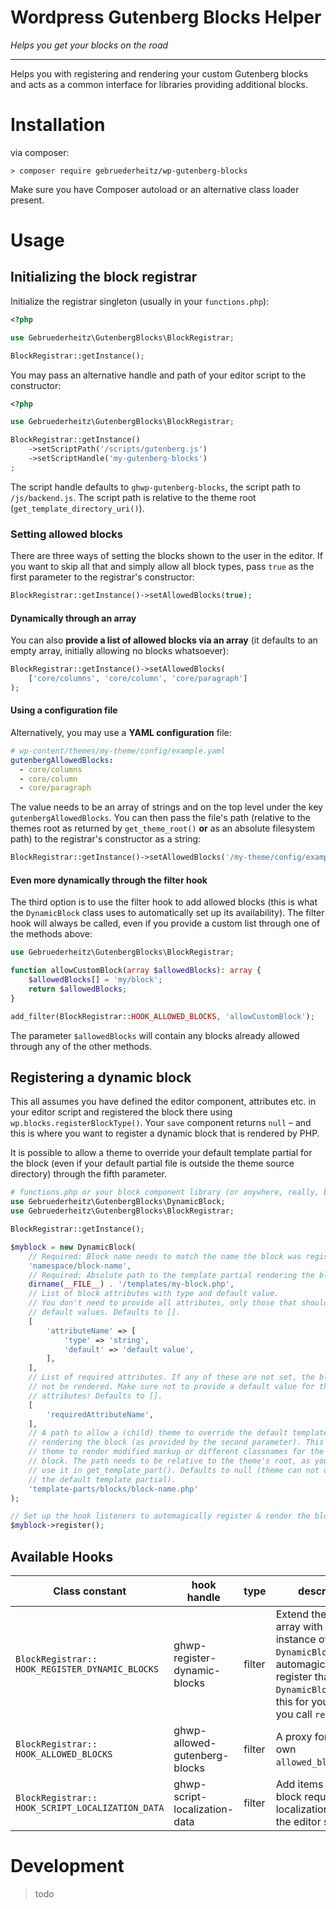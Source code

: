 # Wordpress Gutenberg Blocks Helper

_Helps you get your blocks on the road_

---

Helps you with registering and rendering your custom Gutenberg blocks and acts 
as a common interface for libraries providing additional blocks.

# Installation

via composer:
```shell
> composer require gebruederheitz/wp-gutenberg-blocks
```

Make sure you have Composer autoload or an alternative class loader present.

# Usage

## Initializing the block registrar

Initialize the registrar singleton (usually in your `functions.php`):

```php
<?php

use Gebruederheitz\GutenbergBlocks\BlockRegistrar;

BlockRegistrar::getInstance();
```

You may pass an alternative handle and path of your editor script to the 
constructor:

```php
<?php

use Gebruederheitz\GutenbergBlocks\BlockRegistrar;

BlockRegistrar::getInstance()
    ->setScriptPath('/scripts/gutenberg.js')
    ->setScriptHandle('my-gutenberg-blocks')
;
```

The script handle defaults to `ghwp-gutenberg-blocks`, the script path to
`/js/backend.js`. The script path is relative to the theme root
(`get_template_directory_uri()`).


### Setting allowed blocks

There are three ways of setting the blocks shown to the user in the editor. If
you want to skip all that and simply allow all block types, pass `true` as the 
first parameter to the registrar's constructor:

```php
BlockRegistrar::getInstance()->setAllowedBlocks(true);
```

#### Dynamically through an array

You can also **provide a list of allowed blocks via an array** (it defaults to an
empty array, initially allowing no blocks whatsoever):

```php
BlockRegistrar::getInstance()->setAllowedBlocks(
    ['core/columns', 'core/column', 'core/paragraph']
);
```

#### Using a configuration file

Alternatively, you may use a **YAML configuration** file:
```yaml
# wp-content/themes/my-theme/config/example.yaml
gutenbergAllowedBlocks:
  - core/columns
  - core/column
  - core/paragraph
```

The value needs to be an array of strings and on the top level under the key
`gutenbergAllowedBlocks`. You can then pass the file's path (relative to the
themes root as returned by `get_theme_root()` **or** as an absolute filesystem
path) to the registrar's constructor as a string:

```php
BlockRegistrar::getInstance()->setAllowedBlocks('/my-theme/config/example.yaml');
```


#### Even more dynamically through the filter hook

The third option is to use the filter hook to add allowed blocks (this is what
the `DynamicBlock` class uses to automatically set up its availability). The
filter hook will always be called, even if you provide a custom list through
one of the methods above:

```php
use Gebruederheitz\GutenbergBlocks\BlockRegistrar;

function allowCustomBlock(array $allowedBlocks): array {
    $allowedBlocks[] = 'my/block';
    return $allowedBlocks;
}

add_filter(BlockRegistrar::HOOK_ALLOWED_BLOCKS, 'allowCustomBlock');
```

The parameter `$allowedBlocks` will contain any blocks already allowed through
any of the other methods.


## Registering a dynamic block

This all assumes you have defined the editor component, attributes etc. in your
editor script and registered the block there using `wp.blocks.registerBlockType()`.
Your `save` component returns `null` – and this is where you want to register a
dynamic block that is rendered by PHP.

It is possible to allow a theme to override your default template partial for 
the block (even if your default partial file is outside the theme source 
directory) through the fifth parameter.

```php
# functions.php or your block component library (or anywhere, really, but called on every request)
use Gebruederheitz\GutenbergBlocks\DynamicBlock;
use Gebruederheitz\GutenbergBlocks\BlockRegistrar;

BlockRegistrar::getInstance();

$myblock = new DynamicBlock(
    // Required: Block name needs to match the name the block was registered with in JS
    'namespace/block-name',
    // Required: Absolute path to the template partial rendering the block
    dirname(__FILE__) . '/templates/my-block.php', 
    // List of block attributes with type and default value.
    // You don't need to provide all attributes, only those that should receive
    // default values. Defaults to [].
    [                               
        'attributeName' => [
            'type' => 'string',
            'default' => 'default value',
        ],       
    ],
    // List of required attributes. If any of these are not set, the block will 
    // not be rendered. Make sure not to provide a default value for these
    // attributes! Defaults to [].
    [
        'requiredAttributeName',
    ],
    // A path to allow a (child) theme to override the default template used for
    // rendering the block (as provided by the second parameter). This allows a 
    // theme to render modified markup or different classnames for the same
    // block. The path needs to be relative to the theme's root, as you would 
    // use it in get_template_part(). Defaults to null (theme can not override
    // the default template partial).
    'template-parts/blocks/block-name.php'
);

// Set up the hook listeners to automagically register & render the block
$myblock->register();
```

## Available Hooks

| Class constant   | hook handle  | type | description |
| ---              | --- | --- | ---|
| `BlockRegistrar::` `HOOK_REGISTER_DYNAMIC_BLOCKS` | ghwp-register-dynamic-blocks | filter | Extend the provided array with an instance of `DynamicBlock` to automagically register that block. `DynamicBlock` does this for you when you call `register()`. |
| `BlockRegistrar::` `HOOK_ALLOWED_BLOCKS` | ghwp-allowed-gutenberg-blocks | filter | A proxy for WP's own `allowed_block_types`. |
| `BlockRegistrar::` `HOOK_SCRIPT_LOCALIZATION_DATA` | ghwp-script-localization-data | filter | Add items that your block requires to the localization data for the editor script. |

# Development

> todo
